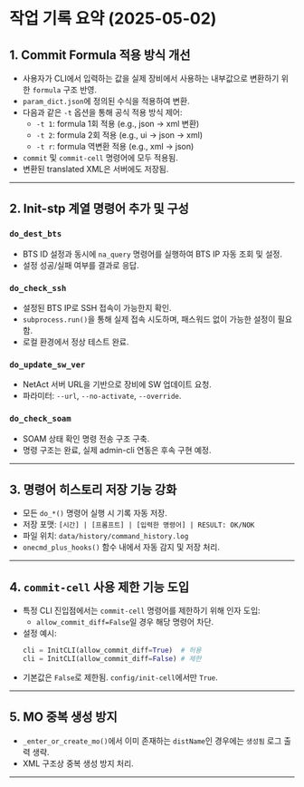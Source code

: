 # 작업 기록 요약 (2025-05-02)

## 1. Commit Formula 적용 방식 개선

- 사용자가 CLI에서 입력하는 값을 실제 장비에서 사용하는 내부값으로 변환하기 위한 `formula` 구조 반영.
- `param_dict.json`에 정의된 수식을 적용하여 변환.
- 다음과 같은 `-t` 옵션을 통해 공식 적용 방식 제어:
  - `-t 1`: formula 1회 적용 (e.g., json → xml 변환)
  - `-t 2`: formula 2회 적용 (e.g., ui → json → xml)
  - `-t r`: formula 역변환 적용 (e.g., xml → json)
- `commit` 및 `commit-cell` 명령어에 모두 적용됨.
- 변환된 translated XML은 서버에도 저장됨.

---

## 2. Init-stp 계열 명령어 추가 및 구성

### `do_dest_bts`
- BTS ID 설정과 동시에 `na_query` 명령어를 실행하여 BTS IP 자동 조회 및 설정.
- 설정 성공/실패 여부를 결과로 응답.

### `do_check_ssh`
- 설정된 BTS IP로 SSH 접속이 가능한지 확인.
- `subprocess.run()`을 통해 실제 접속 시도하며, 패스워드 없이 가능한 설정이 필요함.
- 로컬 환경에서 정상 테스트 완료.

### `do_update_sw_ver`
- NetAct 서버 URL을 기반으로 장비에 SW 업데이트 요청.
- 파라미터: `--url`, `--no-activate`, `--override`.

### `do_check_soam`
- SOAM 상태 확인 명령 전송 구조 구축.
- 명령 구조는 완료, 실제 admin-cli 연동은 후속 구현 예정.

---

## 3. 명령어 히스토리 저장 기능 강화

- 모든 `do_*()` 명령어 실행 시 기록 자동 저장.
- 저장 포맷: `[시간] | [프롬프트] | [입력한 명령어] | RESULT: OK/NOK`
- 파일 위치: `data/history/command_history.log`
- `onecmd_plus_hooks()` 함수 내에서 자동 감지 및 저장 처리.

---

## 4. `commit-cell` 사용 제한 기능 도입

- 특정 CLI 진입점에서는 `commit-cell` 명령어를 제한하기 위해 인자 도입:
  - `allow_commit_diff=False`일 경우 해당 명령어 차단.
- 설정 예시:
  ```python
  cli = InitCLI(allow_commit_diff=True)  # 허용
  cli = InitCLI(allow_commit_diff=False) # 제한
  ```
- 기본값은 `False`로 제한됨. `config/init-cell`에서만 `True`.

---

## 5. MO 중복 생성 방지

- `_enter_or_create_mo()`에서 이미 존재하는 `distName`인 경우에는 `생성됨` 로그 출력 생략.
- XML 구조상 중복 생성 방지 처리.

---
